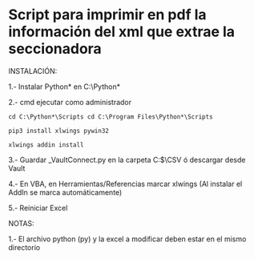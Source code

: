 # Script para imprimir en pdf la información del xml que extrae la seccionadora

INSTALACIÓN:

1.- Instalar Python* en C:\Python*

2.- cmd ejecutar como administrador

    cd C:\Python*\Scripts cd C:\Program Files\Python*\Scripts

    pip3 install xlwings pywin32

    xlwings addin install

3.- Guardar _VaultConnect.py en la carpeta C:$\CSV ó descargar desde Vault

4.- En VBA, en Herramientas/Referencias marcar xlwings (Al instalar el AddIn se marca automáticamente)

5.- Reiniciar Excel

NOTAS:

1.- El archivo python (py) y la excel a modificar deben estar en el mismo directorio
